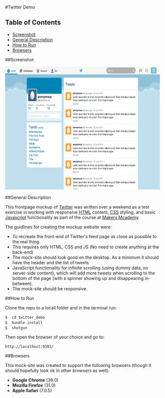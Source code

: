 #Twitter Demo

## Table of Contents

* [Screenshot](#screenshot)
* [General Description](#general-description)
* [How to Run](#how-to-run)
* [Browsers](#browsers)


##Screenshot

<img src="https://raw.githubusercontent.com/nadavmatalon/twitter_demo/master/javascript/public/images/twitter_demo_screenshot.png" width="720px" height="400px" />


##General Description

This frontpage mockup of [Twitter](https://twitter.com) was written over 
a weekend as a test exercise in working with responsive 
[HTML](http://www.w3schools.com/html/html5_intro.asp) content, 
[CSS](http://www.w3schools.com/css/css3_intro.asp) styling, and basic [Javascript](http://en.wikipedia.org/wiki/JavaScript) 
functionality as part of the course at [Makers Mcademy](http://www.makersacademy.com/).

The guidlines for creating the mockup website were:

* To recreate the front-end of Twitter's feed page as close as possible to the real thing.
* This requires only HTML, CSS and JS (No need to create anything at the back-end)
* The mock-site should look good on the desktop. As a minimum it should have the header and 
  the list of tweets
* JavaScript functionality for infinite scrolling (using dummy data, no server-side content), 
  which will add more tweets when scrolling to the bottom of the page (with a spinner showing
  up and disappearing in-between).
* The mock-site should be responsive.


##How to Run

Clone the repo to a locall folder and in the terminal run:

```bash
$  cd twitter_demo
$  bundle install
$  shotgun
```

Then open the browser of your choice and go to:
```
http://localhost:9393/
```

##Browsers

This mock-site was created to support the following browsers (though it should hopefully 
look ok in other browsers as well):

* __Google Chrome__ (36.0)
* __Mozilla Firefox__ (31.0)
* __Apple Safari__ (7.0.5)

